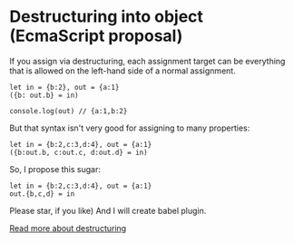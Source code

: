 # Destructuring into object (EcmaScript proposal)

If you assign via destructuring, each assignment target can be everything that is allowed on the left-hand side of a normal assignment.

	let in = {b:2}, out = {a:1}    
	({b: out.b} = in)  
	
	console.log(out) // {a:1,b:2}
	

But that syntax isn't very good for assigning to many properties:

	let in = {b:2,c:3,d:4}, out = {a:1}   
	({b:out.b, c:out.c, d:out.d} = in)

So, I propose this sugar:
	
	let in = {b:2,c:3,d:4}, out = {a:1}  
	out.{b,c,d} = in
	

Please star, if you like) And I will create babel plugin.  

[Read more about destructuring](http://exploringjs.com/es6/ch_destructuring.html#sec_assignment-targets)

